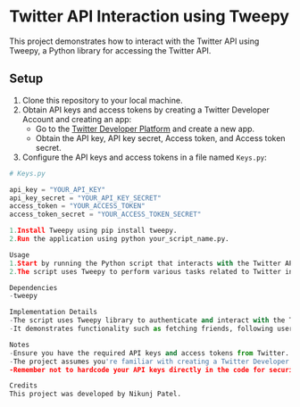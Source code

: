 # Twitter API Interaction using Tweepy

This project demonstrates how to interact with the Twitter API using Tweepy, a Python library for accessing the Twitter API.

## Setup

1. Clone this repository to your local machine.
2. Obtain API keys and access tokens by creating a Twitter Developer Account and creating an app:
   - Go to the [Twitter Developer Platform](https://developer.twitter.com/en/apps) and create a new app.
   - Obtain the API key, API key secret, Access token, and Access token secret.
3. Configure the API keys and access tokens in a file named `Keys.py`:

```python
# Keys.py

api_key = "YOUR_API_KEY"
api_key_secret = "YOUR_API_KEY_SECRET"
access_token = "YOUR_ACCESS_TOKEN"
access_token_secret = "YOUR_ACCESS_TOKEN_SECRET"

1.Install Tweepy using pip install tweepy.
2.Run the application using python your_script_name.py.

Usage
1.Start by running the Python script that interacts with the Twitter API.
2.The script uses Tweepy to perform various tasks related to Twitter interactions.

Dependencies
-tweepy

Implementation Details
-The script uses Tweepy library to authenticate and interact with the Twitter API.
-It demonstrates functionality such as fetching friends, following users, retrieving user details, fetching the home timeline, checking followers, and sending direct messages.

Notes
-Ensure you have the required API keys and access tokens from Twitter.
-The project assumes you're familiar with creating a Twitter Developer Account and obtaining API keys.
-Remember not to hardcode your API keys directly in the code for security reasons.

Credits
This project was developed by Nikunj Patel.

